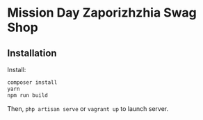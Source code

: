 # Mission Day Zaporizhzhia Swag Shop
## Installation
Install:
```bash
composer install
yarn
npm run build
```
Then, `php artisan serve` or `vagrant up` to launch server.
